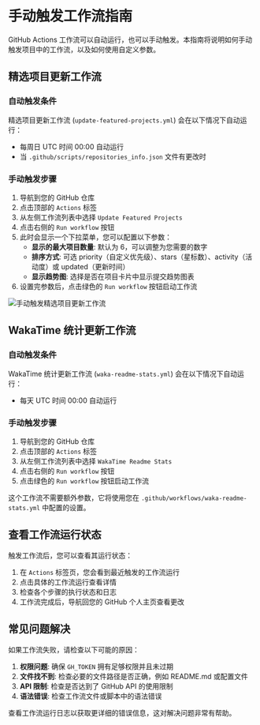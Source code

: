 # 手动触发工作流指南

GitHub Actions 工作流可以自动运行，也可以手动触发。本指南将说明如何手动触发项目中的工作流，以及如何使用自定义参数。

## 精选项目更新工作流

### 自动触发条件

精选项目更新工作流 (`update-featured-projects.yml`) 会在以下情况下自动运行：

- 每周日 UTC 时间 00:00 自动运行
- 当 `.github/scripts/repositories_info.json` 文件有更改时

### 手动触发步骤

1. 导航到您的 GitHub 仓库
2. 点击顶部的 `Actions` 标签
3. 从左侧工作流列表中选择 `Update Featured Projects`
4. 点击右侧的 `Run workflow` 按钮
5. 此时会显示一个下拉菜单，您可以配置以下参数：
   - **显示的最大项目数量**: 默认为 6，可以调整为您需要的数字
   - **排序方式**: 可选 priority（自定义优先级）、stars（星标数）、activity（活动度）或 updated（更新时间）
   - **显示趋势图**: 选择是否在项目卡片中显示提交趋势图表
6. 设置完参数后，点击绿色的 `Run workflow` 按钮启动工作流

![手动触发精选项目更新工作流](https://user-images.githubusercontent.com/YOUR_USERNAME/YOUR_REPO/raw/main/docs/images/trigger-featured-projects.png)

## WakaTime 统计更新工作流

### 自动触发条件

WakaTime 统计更新工作流 (`waka-readme-stats.yml`) 会在以下情况下自动运行：

- 每天 UTC 时间 00:00 自动运行

### 手动触发步骤

1. 导航到您的 GitHub 仓库
2. 点击顶部的 `Actions` 标签
3. 从左侧工作流列表中选择 `WakaTime Readme Stats`
4. 点击右侧的 `Run workflow` 按钮
5. 点击绿色的 `Run workflow` 按钮启动工作流

这个工作流不需要额外参数，它将使用您在 `.github/workflows/waka-readme-stats.yml` 中配置的设置。

## 查看工作流运行状态

触发工作流后，您可以查看其运行状态：

1. 在 `Actions` 标签页，您会看到最近触发的工作流运行
2. 点击具体的工作流运行查看详情
3. 检查各个步骤的执行状态和日志
4. 工作流完成后，导航回您的 GitHub 个人主页查看更改

## 常见问题解决

如果工作流失败，请检查以下可能的原因：

1. **权限问题**: 确保 `GH_TOKEN` 拥有足够权限并且未过期
2. **文件找不到**: 检查必要的文件路径是否正确，例如 README.md 或配置文件
3. **API 限制**: 检查是否达到了 GitHub API 的使用限制
4. **语法错误**: 检查工作流文件或脚本中的语法错误

查看工作流运行日志以获取更详细的错误信息，这对解决问题非常有帮助。
